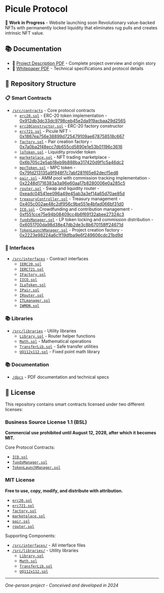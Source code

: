 # Picule Protocol

🚧 **Work in Progress** - Website launching soon
Revolutionary value-backed NFTs with permanently locked liquidity that eliminates rug pulls and creates intrinsic NFT value.

## 📚 Documentation

- 📖 [Project Description PDF](./docs/description.pdf) - Complete project overview and origin story
- 📄 [Whitepaper PDF](./docs/whitepaper.pdf) - Technical specifications and protocol details

## 📁 Repository Structure

### 📋 Smart Contracts

- [`/src/contracts`](./src/contracts) - Core protocol contracts
  - [`erc20.sol`](./src/contracts/erc20.sol) - ERC-20 token implementation - [0x912db3dc33dc9798ceb45e2da919acbaa29d2565](https://sepolia.etherscan.io/address/0x912db3dc33dc9798ceb45e2da919acbaa29d2565)
  - [`erc20Constructor.sol`](./src/contracts/erc20Constructor.sol) - ERC-20 factory constructor
  - [`erc721.sol`](./src/contracts/erc721.sol) - Picule NFT - [0x1867ea756e38899d725479109ae678758518c667](https://sepolia.etherscan.io/address/0x1867ea756e38899d725479109ae678758518c667)
  - [`factory.sol`](./src/contracts/factory.sol) - Pair creation factory - [0x7a0ba2f48ecc7db655cd5890e1e53b01196c3616](https://sepolia.etherscan.io/address/0x7a0ba2f48ecc7db655cd5890e1e53b01196c3616)
  - [`lpToken.sol`](./src/contracts/lpToken.sol) - Liquidity provider token
  - [`marketplace.sol`](./src/contracts/marketplace.sol) - NFT trading marketplace - [0x6b705c2e5ab18eb9b888ba317420d9f1c5a46dc2](https://sepolia.etherscan.io/address/0x6b705c2e5ab18eb9b888ba317420d9f1c5a46dc2)
  - [`mpcToken.sol`](./src/contracts/mpcToken.sol) - MPC token - [0x79fd213135a9f948f7c7abf281f65e62decf5ed8](https://sepolia.etherscan.io/address/0x79fd213135a9f948f7c7abf281f65e62decf5ed8)
  - [`pair.sol`](./src/contracts/pair.sol) - AMM pool with commission tracking implementation - [0x2248d1716383a3a96e60aa17b8280006e0a285c5](https://sepolia.etherscan.io/address/0x2248d1716383a3a96e60aa17b8280006e0a285c5)
  - [`router.sol`](./src/contracts/router.sol) - Swap and liquidity router - [0xeadc04541ee096a49e45ab3a3ef14a65d70ae85d](https://sepolia.etherscan.io/address/0xeadc04541ee096a49e45ab3a3ef14a65d70ae85d)
  - [`treasuryController.sol`](./src/contracts/treasuryController.sol) - Treasury management - [0x405c002ae48c2df956c9be551e4bfad066bf31d0](https://sepolia.etherscan.io/address/0x405c002ae48c2df956c9be551e4bfad066bf31d0)
  - [`ICO.sol`](./src/contracts/ICO.sol) - Crowdfunding and contribution management - [0xf551cce75e94b08409cc4b6f69132abee27324c3](https://sepolia.etherscan.io/address/0xf551cce75e94b08409cc4b6f69132abee27324c3)
  - [`fundsManager.sol`](./src/contracts/fundsManager.sol) - LP token locking and commission distribution - [0x6051700da98d38e47db2de3c8b670158ff24671d](https://testnet.monadexplorer.com/address/0x6051700da98d38e47db2de3c8b670158ff24671d)
  - [`TokenLaunchManager.sol`](./src/contracts/TokenLaunchManager.sol) - Project creation factory - [0x2223e98224a6c1f19dfba9e6f249606cdc21bd9d](https://sepolia.etherscan.io/address/0x2223e98224a6c1f19dfba9e6f249606cdc21bd9d)

### 🔗 Interfaces

- [`/src/interfaces`](./src/interfaces) - Contract interfaces
  - [`IERC20.sol`](./src/interfaces/IERC20.sol)
  - [`IERC721.sol`](./src/interfaces/IERC721.sol)
  - [`IFactory.sol`](./src/interfaces/IFactory.sol)
  - [`IICO.sol`](./src/interfaces/IICO.sol)
  - [`ILpToken.sol`](./src/interfaces/ILpToken.sol)
  - [`IPair.sol`](./src/interfaces/IPair.sol)
  - [`IRouter.sol`](./src/interfaces/IRouter.sol)
  - [`ITLmanager.sol`](./src/interfaces/ITLmanager.sol)
  - [`IWMON.sol`](./src/interfaces/IWMON.sol)

### 📚 Libraries

- [`/src/libraries`](./src/libraries) - Utility libraries
  - [`Library.sol`](./src/libraries/Library.sol) - Router helper functions
  - [`Math.sol`](./src/libraries/Math.sol) - Mathematical operations
  - [`TransferLib.sol`](./src/libraries/TransferLib.sol) - Safe transfer utilities
  - [`UQ112x112.sol`](./src/libraries/UQ112x112.sol) - Fixed point math library

### 📚 Documentation

- [`/docs`](./docs) - PDF documentation and technical specs

## 📜 License

This repository contains smart contracts licensed under two different licenses:

### Business Source License 1.1 (BSL)

**Commercial use prohibited until August 12, 2028, after which it becomes MIT.**

Core Protocol Contracts:

- [`ICO.sol`](./src/contracts/ICO.sol)
- [`fundsManager.sol`](./src/contracts/fundsManager.sol)
- [`TokenLaunchManager.sol`](./src/contracts/TokenLaunchManager.sol)

### MIT License

**Free to use, copy, modify, and distribute with attribution.**

- [`erc20.sol`](./src/contracts/erc20.sol)
- [`erc721.sol`](./src/contracts/erc721.sol)
- [`factory.sol`](./src/contracts/factory.sol)
- [`marketplace.sol`](./src/contracts/marketplace.sol)
- [`pair.sol`](./src/contracts/pair.sol)
- [`router.sol`](./src/contracts/router.sol)

Supporting Components:

- [`/src/interfaces/`](./src/interfaces) - All interface files
- [`/src/libraries/`](./src/libraries) - Utility libraries
  - [`Library.sol`](./src/libraries/Library.sol)
  - [`Math.sol`](./src/libraries/Math.sol)
  - [`TransferLib.sol`](./src/libraries/TransferLib.sol)
  - [`UQ112x112.sol`](./src/libraries/UQ112x112.sol)

---

_One-person project - Conceived and developed in 2024_
